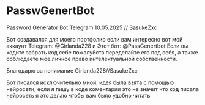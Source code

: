 # PasswGenertBot
Password Generator Bot Telegram 10.05.2025 // SasukeZxc

Бот создавался для моего портфолио если вам интересно вот мой аккаунт Telegram: @Girlanda228 и Этот бот: @PassGenertbot Если вы ходите забрать код себе пожалуйста переделайте его под себя, а также соблюдаете мое личное право интелектуальной собственности.

Благодарю за понимание Girlanda228//SasukeZxc

Бот писался исключительно мной, идея была взята с помощью нейросети, если я пишу в коде коментарии это не значит что код писала нейросеть я это делаю чтобы вам было удобно читать
